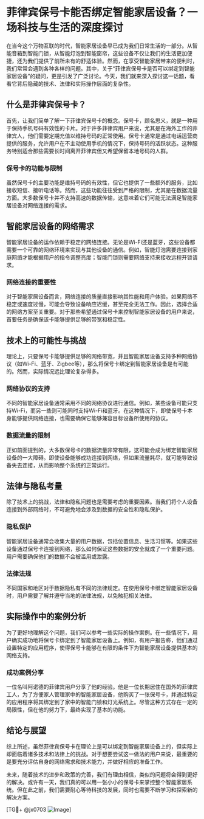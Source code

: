 # 菲律宾保号卡能否绑定智能家居设备？一场科技与生活的深度探讨

在当今这个万物互联的时代，智能家居设备早已成为我们日常生活的一部分。从智能音箱到智能门锁，从智能灯泡到智能窗帘，这些设备不仅让我们的生活更加便捷，还为我们提供了前所未有的舒适体验。然而，在享受智能家居带来的便利时，我们常常会遇到各种各样的问题。其中，关于“菲律宾保号卡是否可以绑定到智能家居设备”的疑问，更是引发了广泛讨论。今天，我们就来深入探讨这一话题，看看它背后隐藏的技术、法律和实际操作层面的复杂性。

## 什么是菲律宾保号卡？

首先，让我们简单了解一下菲律宾保号卡的概念。保号卡，顾名思义，就是一种用于保持手机号码有效性的卡片。对于许多菲律宾用户来说，尤其是在海外工作的菲律宾人，他们需要定期充值以维持号码的正常使用。保号卡通常是通过电话运营商提供的服务，允许用户在不主动使用手机的情况下，保持号码的活跃状态。这种服务特别适合那些需要长时间离开菲律宾但又希望保留本地号码的人群。

### 保号卡的功能与限制

虽然保号卡的主要功能是维持号码的有效性，但它也提供了一些额外的服务，比如接收短信、接听电话等。然而，这些功能往往受到严格的限制，尤其是在数据流量方面。大多数保号卡并不支持高速的数据传输，这意味着它们可能无法满足智能家居设备对网络连接的需求。

## 智能家居设备的网络需求

智能家居设备的运作依赖于稳定的网络连接。无论是Wi-Fi还是蓝牙，这些设备都需要一个可靠的网络环境来实现与其他设备的通信。例如，智能灯泡需要连接到家庭网络才能根据用户的指令调整亮度；智能门锁则需要网络支持来接收远程开锁请求。

### 网络连接的重要性

对于智能家居设备而言，网络连接的质量直接影响其性能和用户体验。如果网络不稳定或速度过慢，可能会导致设备响应迟缓，甚至完全无法工作。因此，选择合适的网络方案至关重要。对于那些希望通过保号卡来控制智能家居设备的用户来说，首要任务是确保该卡能够提供足够的带宽和稳定性。

## 技术上的可能性与挑战

理论上，只要保号卡能够提供足够的网络带宽，并且智能家居设备支持多种网络协议（如Wi-Fi、蓝牙、Zigbee等），那么将保号卡绑定到智能家居设备是有可能的。然而，实际情况远比理论复杂得多。

### 网络协议的支持

不同的智能家居设备通常采用不同的网络协议进行通信。例如，某些设备可能只支持Wi-Fi，而另一些则可能同时支持Wi-Fi和蓝牙。在这种情况下，即使保号卡本身能够提供网络连接，也需要确保它能够兼容目标设备所使用的协议。

### 数据流量的限制

正如前面提到的，大多数保号卡的数据流量非常有限，这可能会成为绑定智能家居设备的一大障碍。即使设备能够成功连接到网络，但如果流量耗尽，就可能导致设备失去连接，从而影响整个系统的正常运行。

## 法律与隐私考量

除了技术上的挑战，法律和隐私问题也是需要考虑的重要因素。当我们将个人设备连接到外部网络时，不可避免地会涉及到数据的安全性和隐私保护。

### 隐私保护

智能家居设备通常会收集大量的用户数据，包括位置信息、生活习惯等。如果这些设备通过保号卡连接到网络，那么如何保证这些数据的安全就成了一个重要问题。用户需要确保他们的数据不会被滥用或泄露。

### 法律法规

不同国家和地区对于数据隐私有不同的法律规定。在使用保号卡绑定智能家居设备时，用户需要了解并遵守当地的法律法规，以免触犯相关法律。

## 实际操作中的案例分析

为了更好地理解这个问题，我们可以参考一些实际的操作案例。在一些情况下，用户确实成功地将保号卡绑定到了智能家居设备上。例如，有用户报告称，他们通过设置特定的应用程序，使得保号卡能够在有限的条件下为智能家居设备提供基本的网络支持。

### 成功案例分享

一位名叫阿诺德的菲律宾用户分享了他的经验。他是一位长期居住在国外的菲律宾工人，为了方便家人管理家中的智能家居设备，他购买了一张保号卡，并通过特定的应用程序将其绑定到了家中的智能门锁和灯光系统上。尽管这种方式存在一定的局限性，但在他的努力下，最终实现了基本的功能。

## 结论与展望

综上所述，虽然菲律宾保号卡在理论上是可以绑定到智能家居设备上的，但实际上却面临着诸多技术和法律上的挑战。对于想要尝试这一做法的用户来说，最重要的是要充分评估自身的网络需求和技术能力，并做好相应的准备工作。

未来，随着技术的进步和政策的完善，我们有理由相信，类似的问题将会得到更好的解决。或许有一天，我们真的可以用一张小小的保号卡来掌控整个智能家居系统。但在此之前，我们需要耐心等待科技的发展，同时也需要不断学习和探索新的解决方案。

[TG💪+ @jx0703 ![Image](https://github.com/user-attachments/assets/dbca1d08-cadb-493c-b0ec-ad6f7a83f270)]